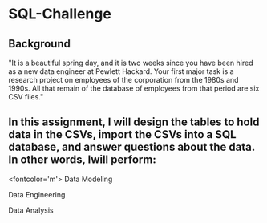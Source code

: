 # SQL-Challenge
## Background

"It is a beautiful spring day, and it is two weeks since you have been hired as a new data engineer at Pewlett Hackard. Your first major task is a research project on employees of the corporation from the 1980s and 1990s. All that remain of the database of employees from that period are six CSV files."

## In this assignment, I will design the tables to hold data in the CSVs, import the CSVs into a SQL database, and answer questions about the data. In other words, Iwill perform:


<fontcolor='m'> Data Modeling </font>


Data Engineering


Data Analysis

